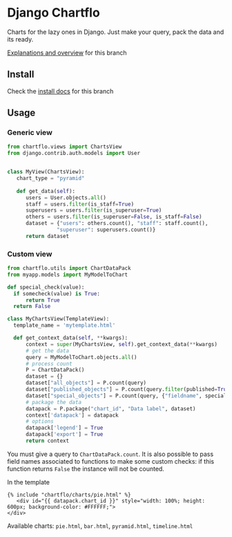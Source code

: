 # Django Chartflo

Charts for the lazy ones in Django. Just make your query, pack the data and 
its ready. 

[Explanations and overview](https://github.com/synw/django-chartflo/issues/16) for this branch

## Install

Check the [install docs](https://github.com/synw/django-chartflo/blob/server_side_charts/install.md) for this branch

## Usage

### Generic view

   ```python
   from chartflo.views import ChartsView
   from django.contrib.auth.models import User
   
   
   class MyView(ChartsView):
      chart_type = "pyramid"
      
      def get_data(self):
         users = User.objects.all()
         staff = users.filter(is_staff=True)
         superusers = users.filter(is_superuser=True)
         others = users.filter(is_superuser=False, is_staff=False)
         dataset = {"users": others.count(), "staff": staff.count(),
                   "superuser": superusers.count()}
         return dataset
   ```

### Custom view

  ```python
from chartflo.utils import ChartDataPack
from myapp.models import MyModelToChart

def special_check(value):
	if somecheck(value) is True:
		return True
	return False

class MyChartsView(TemplateView):
    template_name = 'mytemplate.html'

    def get_context_data(self, **kwargs):
        context = super(MyChartsView, self).get_context_data(**kwargs)
        # get the data
        query = MyModelToChart.objects.all()
        # process count
        P = ChartDataPack()
        dataset = {}
        dataset["all_objects"] = P.count(query)
        dataset["published_objects"] = P.count(query.filter(published=True))
        dataset["special_objects"] = P.count(query, {"fieldname", special_check})
        # package the data
        datapack = P.package("chart_id", "Data label", dataset)
        context['datapack'] = datapack
        # options
        datapack['legend'] = True
        datapack['export'] = True
        return context
  ```

You must give a query to ``ChartDataPack.count``. It is also possible to pass field names associated to functions to 
make some custom checks: if this function returns `False` the instance will not be counted.

In the template

   ```django
   {% include "chartflo/charts/pie.html" %}
      <div id="{{ datapack.chart_id }}" style="width: 100%; height: 600px; background-color: #FFFFFF;">
   </div>
   ```

Available charts: `pie.html`, `bar.html`, `pyramid.html`, `timeline.html`

